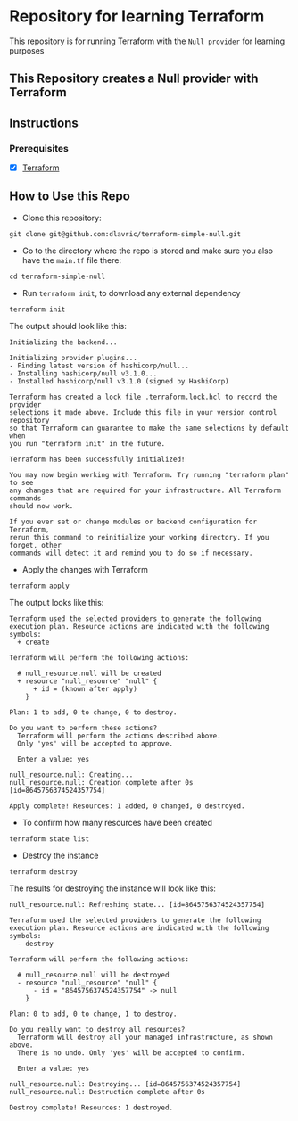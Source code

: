 # Repository for learning Terraform
This repository is for running Terraform with the `Null provider` for learning purposes

## This Repository creates a Null provider with Terraform

## Instructions

### Prerequisites

- [X] [Terraform](https://www.terraform.io/downloads)

## How to Use this Repo

- Clone this repository:
```shell
git clone git@github.com:dlavric/terraform-simple-null.git
```

- Go to the directory where the repo is stored and make sure you also have the `main.tf` file there:
```shell
cd terraform-simple-null
```

- Run `terraform init`, to download any external dependency
```shell
terraform init
```

The output should look like this:

```shell
Initializing the backend...

Initializing provider plugins...
- Finding latest version of hashicorp/null...
- Installing hashicorp/null v3.1.0...
- Installed hashicorp/null v3.1.0 (signed by HashiCorp)

Terraform has created a lock file .terraform.lock.hcl to record the provider
selections it made above. Include this file in your version control repository
so that Terraform can guarantee to make the same selections by default when
you run "terraform init" in the future.

Terraform has been successfully initialized!

You may now begin working with Terraform. Try running "terraform plan" to see
any changes that are required for your infrastructure. All Terraform commands
should now work.

If you ever set or change modules or backend configuration for Terraform,
rerun this command to reinitialize your working directory. If you forget, other
commands will detect it and remind you to do so if necessary.
```

- Apply the changes with Terraform
```shell
terraform apply
```

The output looks like this:
```shell
Terraform used the selected providers to generate the following execution plan. Resource actions are indicated with the following symbols:
  + create

Terraform will perform the following actions:

  # null_resource.null will be created
  + resource "null_resource" "null" {
      + id = (known after apply)
    }

Plan: 1 to add, 0 to change, 0 to destroy.

Do you want to perform these actions?
  Terraform will perform the actions described above.
  Only 'yes' will be accepted to approve.

  Enter a value: yes

null_resource.null: Creating...
null_resource.null: Creation complete after 0s [id=8645756374524357754]

Apply complete! Resources: 1 added, 0 changed, 0 destroyed.
```

- To confirm how many resources have been created
```shell
terraform state list
```

- Destroy the instance
```shell
terraform destroy
```

The results for destroying the instance will look like this:
```shell
null_resource.null: Refreshing state... [id=8645756374524357754]

Terraform used the selected providers to generate the following execution plan. Resource actions are indicated with the following symbols:
  - destroy

Terraform will perform the following actions:

  # null_resource.null will be destroyed
  - resource "null_resource" "null" {
      - id = "8645756374524357754" -> null
    }

Plan: 0 to add, 0 to change, 1 to destroy.

Do you really want to destroy all resources?
  Terraform will destroy all your managed infrastructure, as shown above.
  There is no undo. Only 'yes' will be accepted to confirm.

  Enter a value: yes

null_resource.null: Destroying... [id=8645756374524357754]
null_resource.null: Destruction complete after 0s

Destroy complete! Resources: 1 destroyed.
```